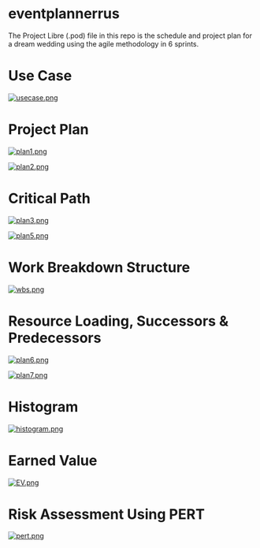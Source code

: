 # eventplannerrus
The Project Libre (.pod) file in this repo is the schedule and project plan for a dream wedding using the agile methodology in 6 sprints.

# Use Case
[![usecase.png](https://i.postimg.cc/Y9pSWVfj/usecase.png)](https://postimg.cc/xk4Yr6ZS)

# Project Plan
[![plan1.png](https://i.postimg.cc/hG02szxM/plan1.png)](https://postimg.cc/8FjdPCZr)

[![plan2.png](https://i.postimg.cc/TPQcg8M4/plan2.png)](https://postimg.cc/QB95ZyMQ)

# Critical Path
[![plan3.png](https://i.postimg.cc/dVghf4RV/plan3.png)](https://postimg.cc/pmYVhQ1w)

[![plan5.png](https://i.postimg.cc/BZNX3q5y/plan5.png)](https://postimg.cc/rz08C2PC)

# Work Breakdown Structure
[![wbs.png](https://i.postimg.cc/wjpPkdZq/wbs.png)](https://postimg.cc/crFXsPd2)

# Resource Loading, Successors & Predecessors
[![plan6.png](https://i.postimg.cc/R0vkvzLs/plan6.png)](https://postimg.cc/zyPtk6MK)

[![plan7.png](https://i.postimg.cc/bYGN7QJG/plan7.png)](https://postimg.cc/fkNNXSYZ)

# Histogram
[![histogram.png](https://i.postimg.cc/Hk3gcxnD/histogram.png)](https://postimg.cc/hXJwNKVp)

# Earned Value
[![EV.png](https://i.postimg.cc/T328669k/EV.png)](https://postimg.cc/mtnpYKKM)

# Risk Assessment Using PERT
[![pert.png](https://i.postimg.cc/Kz2r6Z7j/pert.png)](https://postimg.cc/sBThSCNC)
